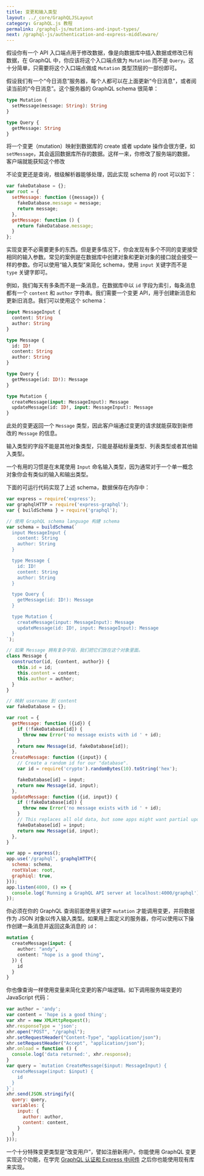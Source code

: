 ```yaml
---
title: 变更和输入类型
layout: ../_core/GraphQLJSLayout
category: GraphQL.js 教程
permalink: /graphql-js/mutations-and-input-types/
next: /graphql-js/authentication-and-express-middleware/
---
```


假设你有一个 API 入口端点用于修改数据，像是向数据库中插入数据或修改已有数据，在 GraphQL 中，你应该将这个入口端点做为 `Mutation` 而不是 `Query`。这十分简单，只需要将这个入口端点做成 `Mutation` 类型顶层的一部份即可。

假设我们有一个“今日消息”服务器，每个人都可以在上面更新“今日消息”，或者阅读当前的“今日消息”。这个服务器的 GraphQL schema 很简单：

```graphql
type Mutation {
  setMessage(message: String): String
}

type Query {
  getMessage: String
}
```

将一个变更（mutation）映射到数据库的 create 或者 update 操作会很方便，如 `setMessage`，其会返回数据库所存的数据。这样一来，你修改了服务端的数据，客户端就能获知这个修改

不论变更还是查询，根级解析器能够处理，因此实现 schema 的 root 可以如下：

```javascript
var fakeDatabase = {};
var root = {
  setMessage: function ({message}) {
    fakeDatabase.message = message;
    return message;
  },
  getMessage: function () {
    return fakeDatabase.message;
  }
};
```

实现变更不必需要更多的东西。但是更多情况下，你会发现有多个不同的变更接受相同的输入参数。常见的案例是在数据库中创建对象和更新对象的接口就会接受一样的参数。你可以使用“输入类型”来简化 schema，使用 `input` 关键字而不是 `type` 关键字即可。

例如，我们每天有多条而不是一条消息，在数据库中以 `id` 字段为索引，每条消息都有一个 `content` 和 `author` 字符串。我们需要一个变更 API，用于创建新消息和更新旧消息。我们可以使用这个 schema：

```graphql
input MessageInput {
  content: String
  author: String
}

type Message {
  id: ID!
  content: String
  author: String
}

type Query {
  getMessage(id: ID!): Message
}

type Mutation {
  createMessage(input: MessageInput): Message
  updateMessage(id: ID!, input: MessageInput): Message
}
```

此处的变更返回一个 `Message` 类型，因此客户端通过变更的请求就能获取到新修改的 `Message` 的信息。

输入类型的字段不能是其他对象类型，只能是基础标量类型、列表类型或者其他输入类型。

一个有用的习惯是在末尾使用 `Input` 命名输入类型，因为通常对于一个单一概念对象你会有类似的输入和输出类型。

下面的可运行代码实现了上述 schema，数据保存在内存中：

```javascript
var express = require('express');
var graphqlHTTP = require('express-graphql');
var { buildSchema } = require('graphql');

// 使用 GraphQL schema language 构建 schema
var schema = buildSchema(`
  input MessageInput {
    content: String
    author: String
  }

  type Message {
    id: ID!
    content: String
    author: String
  }

  type Query {
    getMessage(id: ID!): Message
  }

  type Mutation {
    createMessage(input: MessageInput): Message
    updateMessage(id: ID!, input: MessageInput): Message
  }
`);

// 如果 Message 拥有复杂字段，我们把它们放在这个对象里面。
class Message {
  constructor(id, {content, author}) {
    this.id = id;
    this.content = content;
    this.author = author;
  }
}

// 映射 username 到 content
var fakeDatabase = {};

var root = {
  getMessage: function ({id}) {
    if (!fakeDatabase[id]) {
      throw new Error('no message exists with id ' + id);
    }
    return new Message(id, fakeDatabase[id]);
  },
  createMessage: function ({input}) {
    // Create a random id for our "database".
    var id = require('crypto').randomBytes(10).toString('hex');

    fakeDatabase[id] = input;
    return new Message(id, input);
  },
  updateMessage: function ({id, input}) {
    if (!fakeDatabase[id]) {
      throw new Error('no message exists with id ' + id);
    }
    // This replaces all old data, but some apps might want partial update.
    fakeDatabase[id] = input;
    return new Message(id, input);
  },
}

var app = express();
app.use('/graphql', graphqlHTTP({
  schema: schema,
  rootValue: root,
  graphiql: true,
}));
app.listen(4000, () => {
  console.log('Running a GraphQL API server at localhost:4000/graphql');
});

```

你必须在你的 GraphQL 查询前面使用关键字 `mutation` 才能调用变更，并将数据作为 JSON 对象以传入输入类型。如果用上面定义的服务器，你可以使用以下操作创建一条消息并返回这条消息的 `id`：

```graphql
mutation {
  createMessage(input: {
    author: "andy",
    content: "hope is a good thing",
  }) {
    id
  }
}
```

你也像查询一样使用变量来简化变更的客户端逻辑。如下调用服务端变更的 JavaScript 代码：

```javascript
var author = 'andy';
var content = 'hope is a good thing';
var xhr = new XMLHttpRequest();
xhr.responseType = 'json';
xhr.open("POST", "/graphql");
xhr.setRequestHeader("Content-Type", "application/json");
xhr.setRequestHeader("Accept", "application/json");
xhr.onload = function () {
  console.log('data returned:', xhr.response);
}
var query = `mutation CreateMessage($input: MessageInput) {
  createMessage(input: $input) {
    id
  }
}`;
xhr.send(JSON.stringify({
  query: query,
  variables: {
    input: {
      author: author,
      content: content,
    }
  }
}));
```

一个十分特殊变更类型是“改变用户”，譬如注册新用户。你能使用 GraphQL 变更实现这个功能，在学完 [GraphQL 认证和 Express 中间件](/graphql-js/authentication-and-express-middleware/) 之后你也能使用现有库来实现。
